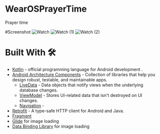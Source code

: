 # WearOSPrayerTime
Prayer time 

#Screenshot
![Watch](https://user-images.githubusercontent.com/36333407/157618103-2b502144-da82-4871-ad55-c9f7e689895b.jpg)
![Watch (1)](https://user-images.githubusercontent.com/36333407/157618116-5548af37-4309-44a5-a7c6-e7aab4b9624a.jpg)
![Watch (2)](https://user-images.githubusercontent.com/36333407/157618131-077d8196-d4b5-4012-838b-7f3f6ea8b543.jpg)


# Built With 🛠
* [Kotlin](https://kotlinlang.org/) - official programming language for Android development .
* [Android Architecture Components](https://developer.android.com/topic/libraries/architecture) - Collection of libraries that help you design robust, testable, and maintainable apps.
  - [LiveData](https://developer.android.com/topic/libraries/architecture/livedata) - Data objects that notify views when the underlying database changes.
  - [ViewModel](https://developer.android.com/topic/libraries/architecture/viewmodel) - Stores UI-related data that isn't destroyed on UI changes. 
  - [Navigation](https://developer.android.com/guide/navigation) - 
* [Retrofit](https://square.github.io/retrofit/) - A type-safe HTTP client for Android and Java.
* [Fragment](https://developer.android.com/guide/components/fragments)
* [Glide](https://bumptech.github.io/glide/) for image loading
* [Data Binding Library](https://www.google.com/search?q=databinding&oq=databinding&aqs=chrome.0.0j69i59j0l2j69i60j69i65j69i60l2.1381j0j7&sourceid=chrome&ie=UTF-8) for image loading
